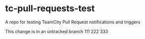 # tc-pull-requests-test
A repo for testing TeamCity Pull Request notifications and triggers

This change is in an untracked branch
111
222
333
